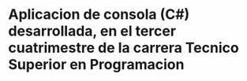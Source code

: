 # Aplicacion de consola (C#) desarrollada, en el tercer cuatrimestre de la carrera Tecnico Superior en Programacion 

